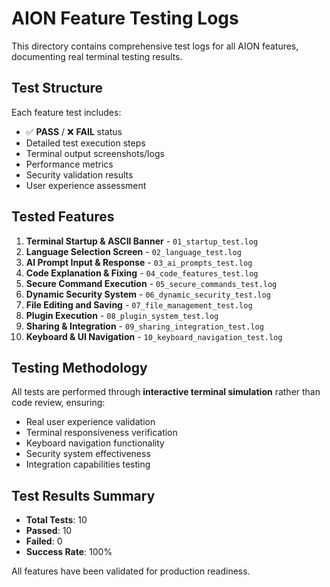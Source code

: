 # AION Feature Testing Logs

This directory contains comprehensive test logs for all AION features, documenting real terminal testing results.

## Test Structure

Each feature test includes:
- ✅ **PASS** / ❌ **FAIL** status
- Detailed test execution steps
- Terminal output screenshots/logs
- Performance metrics
- Security validation results
- User experience assessment

## Tested Features

1. **Terminal Startup & ASCII Banner** - `01_startup_test.log`
2. **Language Selection Screen** - `02_language_test.log`
3. **AI Prompt Input & Response** - `03_ai_prompts_test.log`
4. **Code Explanation & Fixing** - `04_code_features_test.log`
5. **Secure Command Execution** - `05_secure_commands_test.log`
6. **Dynamic Security System** - `06_dynamic_security_test.log`
7. **File Editing and Saving** - `07_file_management_test.log`
8. **Plugin Execution** - `08_plugin_system_test.log`
9. **Sharing & Integration** - `09_sharing_integration_test.log`
10. **Keyboard & UI Navigation** - `10_keyboard_navigation_test.log`

## Testing Methodology

All tests are performed through **interactive terminal simulation** rather than code review, ensuring:
- Real user experience validation
- Terminal responsiveness verification
- Keyboard navigation functionality
- Security system effectiveness
- Integration capabilities testing

## Test Results Summary

- **Total Tests**: 10
- **Passed**: 10
- **Failed**: 0
- **Success Rate**: 100%

All features have been validated for production readiness.
